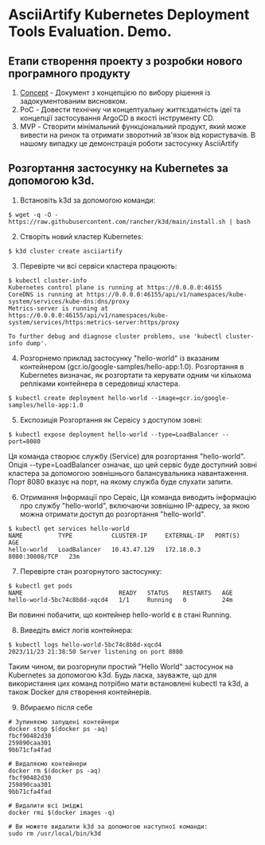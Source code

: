 # AsciiArtify Kubernetes Deployment Tools Evaluation. Demo.


## Етапи створення проекту з розробки нового програмного продукту

1. [Concept](doc/Concept.md) - Документ з концепцією по вибору рішення із задокументованим висновком.
2. PoC - Довести технічну чи концептуальну життєздатність ідеї та концепції застосування ArgoCD в якості інструменту CD.
3. MVP - Створити мінімальний функціональний продукт, який може вивести на ринок та отримати зворотний зв'язок від користувачів. В нашому випадку це демонстрація роботи застосунку AsciiArtify

## Розгортання застосунку на Kubernetes за допомогою k3d.

1. Встановіть k3d за допомогою команди:

```shell
$ wget -q -O - https://raw.githubusercontent.com/rancher/k3d/main/install.sh | bash
```

2. Створіть новий кластер Kubernetes:

```shell
$ k3d cluster create asciiartify
```

3. Перевірте чи всі сервіси кластера працюють:

```shell
$ kubectl cluster-info
Kubernetes control plane is running at https://0.0.0.0:46155
CoreDNS is running at https://0.0.0.0:46155/api/v1/namespaces/kube-system/services/kube-dns:dns/proxy
Metrics-server is running at https://0.0.0.0:46155/api/v1/namespaces/kube-system/services/https:metrics-server:https/proxy

To further debug and diagnose cluster problems, use 'kubectl cluster-info dump'.
```

4. Розгорнемо приклад застосунку "hello-world" із вказаним контейнером (gcr.io/google-samples/hello-app:1.0). Розгортання в Kubernetes визначає, як розгортати та керувати одним чи кількома репліками контейнера в середовищі кластера.

```shell
$ kubectl create deployment hello-world --image=gcr.io/google-samples/hello-app:1.0
```

5. Експозиція Розгортання як Сервісу з доступом зовні:

```shell
$ kubectl expose deployment hello-world --type=LoadBalancer --port=8080
```

Ця команда створює службу (Service) для розгортання "hello-world". Опція --type=LoadBalancer означає, що цей сервіс буде доступний зовні кластера за допомогою зовнішнього балансувальника навантаження. Порт 8080 вказує на порт, на якому служба буде слухати запити.

6. Отримання Інформації про Сервіс, Ця команда виводить інформацію про службу "hello-world", включаючи зовнішню IP-адресу, за якою можна отримати доступ до розгортання "hello-world".

```shell
$ kubectl get services hello-world
NAME          TYPE           CLUSTER-IP     EXTERNAL-IP   PORT(S)          AGE
hello-world   LoadBalancer   10.43.47.129   172.18.0.3    8080:30808/TCP   23m
```

7. Перевірте стан розгорнутого застосунку:

```shell
$ kubectl get pods
NAME                           READY   STATUS    RESTARTS   AGE
hello-world-5bc74c8b8d-xqcd4   1/1     Running   0          24m
```

Ви повинні побачити, що контейнер hello-world є в стані Running.

8. Виведіть вміст логів контейнера:

```shell
$ kubectl logs hello-world-5bc74c8b8d-xqcd4
2023/11/23 21:38:50 Server listening on port 8080
```

Таким чином, ви розгорнули простий "Hello World" застосунок на Kubernetes за допомогою k3d. Будь ласка, зауважте, що для використання цих команд потрібно мати встановлені kubectl та k3d, а також Docker для створення контейнерів.

9. Вбираємо після себе

```shell
# Зупиняємо запущені контейнери 
docker stop $(docker ps -aq)    
fbcf90482d30
259890caa301
9bb71cfa4fad

# Видаляємо контейнери
docker rm $(docker ps -aq)    
fbcf90482d30
259890caa301
9bb71cfa4fad

# Видалити всі іміджі
docker rmi $(docker images -q)

# Ви можете видалити k3d за допомогою наступної команди:
sudo rm /usr/local/bin/k3d
```